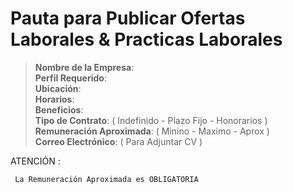 # Pauta para Publicar Ofertas Laborales & Practicas Laborales                                                                                              

> **Nombre de la Empresa**:                                                                                                      
> **Perfil Requerido**:                                                                                                          
> **Ubicación**:                                                                                                                 
> **Horarios**:                                                                                                                  
> **Beneficios**:                                                                                                                
> **Tipo de Contrato**: ( Indefinido - Plazo Fijo - Honorarios )                                                                       
> **Remuneración Aproximada**: ( Minino - Maximo - Aprox )                                                                             
> **Correo Electrónico**: ( Para Adjuntar CV )     
                                                                                                                                      
ATENCIÓN :

     La Remuneración Aproximada es OBLIGATORIA
